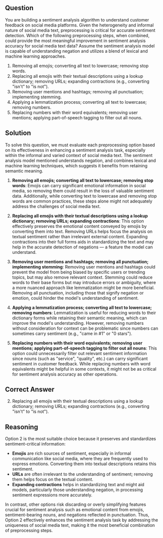## Question

You are building a sentiment analysis algorithm to understand customer feedback on social media platforms. Given the heterogeneity and informal nature of social media text, preprocessing is critical for accurate sentiment detection. Which of the following preprocessing steps, when combined, could provide the most meaningful improvement in sentiment analysis accuracy for social media text data? Assume the sentiment analysis model is capable of understanding negation and utilizes a blend of lexical and machine learning approaches.

1. Removing all emojis; converting all text to lowercase; removing stop words.
2. Replacing all emojis with their textual descriptions using a lookup dictionary; removing URLs; expanding contractions (e.g., converting "isn't" to "is not").
3. Removing user mentions and hashtags; removing all punctuation; implementing stemming.
4. Applying a lemmatization process; converting all text to lowercase; removing numbers.
5. Replacing numbers with their word equivalents; removing user mentions; applying part-of-speech tagging to filter out all nouns.

## Solution

To solve this question, we must evaluate each preprocessing option based on its effectiveness in enhancing a sentiment analysis task, especially within the informal and varied context of social media text. The sentiment analysis model mentioned understands negation, and combines lexical and machine learning techniques, which suggests it benefits from retaining semantic meaning.

1. **Removing all emojis; converting all text to lowercase; removing stop words**: Emojis can carry significant emotional information in social media, so removing them could result in the loss of valuable sentiment data. Additionally, while converting text to lowercase and removing stop words are common practices, these steps alone might not adequately address the challenges of social media text.

2. **Replacing all emojis with their textual descriptions using a lookup dictionary; removing URLs; expanding contractions**: This option effectively preserves the emotional content conveyed by emojis by converting them into text. Removing URLs helps focus the analysis on textual sentiment rather than irrelevant external content. Expanding contractions into their full forms aids in standardizing the text and may help in the accurate detection of negations — a feature the model can understand.

3. **Removing user mentions and hashtags; removing all punctuation; implementing stemming**: Removing user mentions and hashtags could prevent the model from being biased by specific users or trending topics, but may also remove relevant context. Stemming could reduce words to their base forms but may introduce errors or ambiguity, where a more nuanced approach like lemmatization might be more beneficial. Removing all punctuation, including those that signify negation or emotion, could hinder the model's understanding of sentiment.

4. **Applying a lemmatization process; converting all text to lowercase; removing numbers**: Lemmatization is useful for reducing words to their dictionary forms while retaining their semantic meaning, which can improve the model's understanding. However, removing numbers without consideration for context can be problematic since numbers can sometimes carry sentiment (e.g., "came in #1" or "0 stars").

5. **Replacing numbers with their word equivalents; removing user mentions; applying part-of-speech tagging to filter out all nouns**: This option could unnecessarily filter out relevant sentiment information since nouns (such as "service", "quality", etc.) can carry significant sentiment in customer feedback. While replacing numbers with word equivalents might be helpful in some contexts, it might not be as critical for sentiment analysis accuracy as other operations.

## Correct Answer

2. Replacing all emojis with their textual descriptions using a lookup dictionary; removing URLs; expanding contractions (e.g., converting "isn't" to "is not").

## Reasoning

Option 2 is the most suitable choice because it preserves and standardizes sentiment-critical information:

- **Emojis** are rich sources of sentiment, especially in informal communication like social media, where they are frequently used to express emotions. Converting them into textual descriptions retains this sentiment.
- **URLs** are often irrelevant to the understanding of sentiment; removing them helps focus on the textual content.
- **Expanding contractions** helps in standardizing text and might aid models, particularly those understanding negation, in processing sentiment expressions more accurately.

In contrast, other options risk discarding or overly simplifying features crucial for sentiment analysis such as emotional content from emojis, sentiment-bearing nouns, and negations reflected in punctuation. Thus, Option 2 effectively enhances the sentiment analysis task by addressing the uniqueness of social media text, making it the most beneficial combination of preprocessing steps.